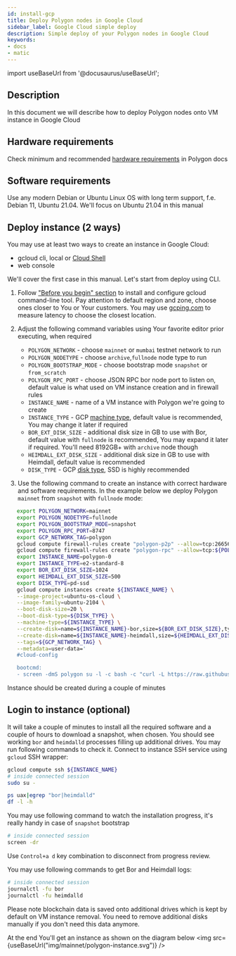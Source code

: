 ```yaml
---
id: install-gcp
title: Deploy Polygon nodes in Google Cloud
sidebar_label: Google Cloud simple deploy
description: Simple deploy of your Polygon nodes in Google Cloud
keywords:
- docs
- matic
---
```

import useBaseUrl from '@docusaurus/useBaseUrl';

## Description
In this document we will describe how to deploy Polygon nodes onto VM instance in Google Cloud
## Hardware requirements
Check minimum and recommended [hardware requirements](https://docs.polygon.technology/docs/validate/mainnet/validator-guide) in Polygon docs
## Software requirements
Use any modern Debian or Ubuntu Linux OS with long term support, f.e. Debian 11, Ubuntu 21.04. We'll focus on Ubuntu 21.04 in this manual 
## Deploy instance (2 ways)
You may use at least two ways to create an instance in Google Cloud:
* gcloud cli, local or [Cloud Shell](https://cloud.google.com/shell)
* web console 

We'll cover the first case in this manual. Let's start from deploy using CLI.
1. Follow ["Before you begin" section](https://cloud.google.com/compute/docs/instances/create-start-instance#before-you-begin) to install and configure gcloud command-line tool. 
Pay attention to default region and zone, choose ones closer to You or Your customers. You may use [gcping.com](https://gcping.com) to measure latency to choose the closest location.
2. Adjust the following command variables using Your favorite editor prior executing, when required
   * `POLYGON_NETWORK` - choose `mainnet` or `mumbai` testnet network to run
   * `POLYGON_NODETYPE` - choose `archive`,`fullnode` node type to run
   * `POLYGON_BOOTSTRAP_MODE` - choose bootstrap mode `snapshot` or `from_scratch`
   * `POLYGON_RPC_PORT` - choose JSON RPC bor node port to listen on, default value is what used on VM instance creation and in firewall rules
   * `INSTANCE_NAME` - name of a VM instance with Polygon we're going to create
   * `INSTANCE_TYPE` - GCP [machine type](https://cloud.google.com/compute/docs/machine-types), default value is recommended, You may change it later if required
   * `BOR_EXT_DISK_SIZE` - additional disk size in GB to use with Bor, default value with `fullnode` is recommended, You may expand it later if required. You'll need 8192GB+ with `archive` node though
   * `HEIMDALL_EXT_DISK_SIZE` - additional disk size in GB to use with Heimdall, default value is recommended
   * `DISK_TYPE` - GCP [disk type](https://cloud.google.com/compute/docs/disks#disk-types), SSD is highly recommended

3. Use the following command to create an instance with correct hardware and software requirements. In the example below we deploy Polygon `mainnet` from `snapshot` with `fullnode` mode:
```bash
   export POLYGON_NETWORK=mainnet
   export POLYGON_NODETYPE=fullnode
   export POLYGON_BOOTSTRAP_MODE=snapshot
   export POLYGON_RPC_PORT=8747
   export GCP_NETWORK_TAG=polygon
   gcloud compute firewall-rules create "polygon-p2p" --allow=tcp:26656,tcp:30303,udp:30303 --description="polygon p2p" --target-tags=${GCP_NETWORK_TAG}
   gcloud compute firewall-rules create "polygon-rpc" --allow=tcp:${POLYGON_RPC_PORT} --description="polygon rpc" --target-tags=${GCP_NETWORK_TAG}
   export INSTANCE_NAME=polygon-0
   export INSTANCE_TYPE=e2-standard-8
   export BOR_EXT_DISK_SIZE=1024
   export HEIMDALL_EXT_DISK_SIZE=500
   export DISK_TYPE=pd-ssd
   gcloud compute instances create ${INSTANCE_NAME} \
   --image-project=ubuntu-os-cloud \
   --image-family=ubuntu-2104 \
   --boot-disk-size=20 \
   --boot-disk-type=${DISK_TYPE} \
   --machine-type=${INSTANCE_TYPE} \
   --create-disk=name=${INSTANCE_NAME}-bor,size=${BOR_EXT_DISK_SIZE},type=${DISK_TYPE},auto-delete=no \
   --create-disk=name=${INSTANCE_NAME}-heimdall,size=${HEIMDALL_EXT_DISK_SIZE},type=${DISK_TYPE},auto-delete=no \
   --tags=${GCP_NETWORK_TAG} \
   --metadata=user-data='
   #cloud-config

   bootcmd:
   - screen -dmS polygon su -l -c bash -c "curl -L https://raw.githubusercontent.com/maticnetwork/node-ansible/master/install-gcp.sh | bash -s -- -n '${POLYGON_NETWORK}' -m '${POLYGON_NODETYPE}' -s '${POLYGON_BOOTSTRAP_MODE}' -p '${POLYGON_RPC_PORT}'; bash"'
```
Instance should be created during a couple of minutes
## Login to instance (optional)
It will take a couple of minutes to install all the required software and a couple of hours to download a snapshot, when chosen.
You should see working `bor` and `heimdalld` processes filling up additional drives. You may run following commands to check it.
Connect to instance SSH service using `gcloud` SSH wrapper:
```bash
gcloud compute ssh ${INSTANCE_NAME}
# inside connected session
sudo su -

ps uax|egrep "bor|heimdalld"
df -l -h 
```
You may use following command to watch the installation progress, it's really handy in case of `snapshot` bootstrap
```bash
# inside connected session
screen -dr
```
Use `Control+a d` key combination to disconnect from progress review.

You may use following commands to get Bor and Heimdall logs:
```bash
# inside connected session
journalctl -fu bor
journalctl -fu heimdalld
```

Please note blockchain data is saved onto additional drives which is kept by default on VM instance removal. You need to remove additional disks manually if you don't need this data anymore.

At the end You'll get an instance as shown on the diagram below
<img src={useBaseUrl("img/mainnet/polygon-instance.svg")} />

